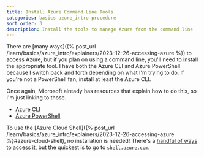 ```yaml
---
title: Install Azure Command Line Tools
categories: basics azure_intro procedure
sort_order: 3
description: Install the tools to manage Azure from the command line
---
```

There are [many ways]({% post_url /learn/basics/azure_intro/explainers/2023-12-26-accessing-azure %}) to access Azure, but if you plan on using a command line, you'll need to install the appropriate tool. I have both the Azure CLI and Azure PowerShell because I switch back and forth depending on what I'm trying to do. If you're not a PowerShell fan, install at least the Azure CLI.

Once again, Microsoft already has resources that explain how to do this, so I'm just linking to those.

- [Azure CLI](https://learn.microsoft.com/en-us/cli/azure/what-is-azure-cli)
- [Azure PowerShell](https://learn.microsoft.com/en-us/powershell/azure/install-azure-powershell?view=azps-11.1.0)

To use the [Azure Cloud Shell]({% post_url /learn/basics/azure_intro/explainers/2023-12-26-accessing-azure %}#azure-cloud-shell), no installation is needed! There's a [handful of ways](https://learn.microsoft.com/en-us/azure/cloud-shell/overview#multiple-access-points) to access it, but the quickest is to go to [`shell.azure.com`](https://shell.azure.com).